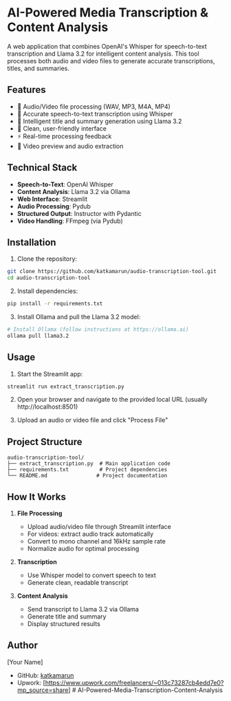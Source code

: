 # AI-Powered Media Transcription & Content Analysis 

A web application that combines OpenAI's Whisper for speech-to-text transcription and Llama 3.2 for intelligent content analysis. This tool processes both audio and video files to generate accurate transcriptions, titles, and summaries.

## Features

- 🎤 Audio/Video file processing (WAV, MP3, M4A, MP4)
- 📝 Accurate speech-to-text transcription using Whisper
- 🧠 Intelligent title and summary generation using Llama 3.2
- 🎯 Clean, user-friendly interface
- ⚡ Real-time processing feedback
- 🎥 Video preview and audio extraction

## Technical Stack

- **Speech-to-Text**: OpenAI Whisper
- **Content Analysis**: Llama 3.2 via Ollama
- **Web Interface**: Streamlit
- **Audio Processing**: Pydub
- **Structured Output**: Instructor with Pydantic
- **Video Handling**: FFmpeg (via Pydub)

## Installation

1. Clone the repository:
```bash
git clone https://github.com/katkamarun/audio-transcription-tool.git
cd audio-transcription-tool
```

2. Install dependencies:
```bash
pip install -r requirements.txt
```

3. Install Ollama and pull the Llama 3.2 model:
```bash
# Install Ollama (follow instructions at https://ollama.ai)
ollama pull llama3.2
```

## Usage

1. Start the Streamlit app:
```bash
streamlit run extract_transcription.py
```

2. Open your browser and navigate to the provided local URL (usually http://localhost:8501)

3. Upload an audio or video file and click "Process File"

## Project Structure

```
audio-transcription-tool/
├── extract_transcription.py  # Main application code
├── requirements.txt          # Project dependencies
└── README.md                # Project documentation
```

## How It Works

1. **File Processing**
   - Upload audio/video file through Streamlit interface
   - For videos: extract audio track automatically
   - Convert to mono channel and 16kHz sample rate
   - Normalize audio for optimal processing

2. **Transcription**
   - Use Whisper model to convert speech to text
   - Generate clean, readable transcript

3. **Content Analysis**
   - Send transcript to Llama 3.2 via Ollama
   - Generate title and summary
   - Display structured results

## Author

[Your Name]
- GitHub: [katkamarun](https://github.com/katkamarun)
- Upwork: [https://www.upwork.com/freelancers/~013c73287cb4edd7e0?mp_source=share] #   A I - P o w e r e d - M e d i a - T r a n s c r i p t i o n - C o n t e n t - A n a l y s i s  
 
